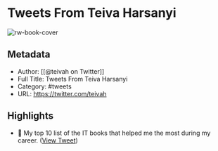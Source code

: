 # Tweets From Teiva Harsanyi

![rw-book-cover](https://pbs.twimg.com/profile_images/1783823392233189376/0uGkVNuL.jpg)

## Metadata
- Author: [[@teivah on Twitter]]
- Full Title: Tweets From Teiva Harsanyi
- Category: #tweets
- URL: https://twitter.com/teivah

## Highlights
- 🧵 My top 10 list of the IT books that helped me the most during my career. ([View Tweet](https://twitter.com/teivah/status/1523673197647785984))
